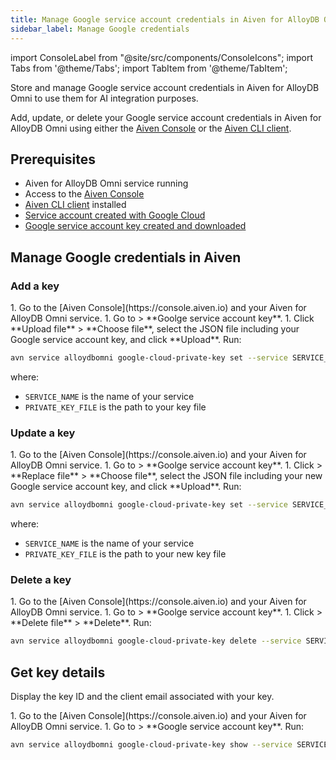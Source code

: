 ```yaml
---
title: Manage Google service account credentials in Aiven for AlloyDB Omni
sidebar_label: Manage Google credentials
---
```


import ConsoleLabel from "@site/src/components/ConsoleIcons";
import Tabs from '@theme/Tabs';
import TabItem from '@theme/TabItem';

Store and manage Google service account credentials in Aiven for AlloyDB Omni to use them for AI integration purposes.

Add, update, or delete your Google service account credentials in Aiven for AlloyDB Omni
using either the [Aiven Console](https://console.aiven.io) or the
[Aiven CLI client](/docs/tools/cli).

## Prerequisites

- Aiven for AlloyDB Omni service running
- Access to the [Aiven Console](https://console.aiven.io)
- [Aiven CLI client](/docs/tools/cli) installed
- [Service account created with Google Cloud](https://cloud.google.com/iam/docs/service-accounts-create)
- [Google service account key created and downloaded](https://cloud.google.com/iam/docs/keys-create-delete#creating)

## Manage Google credentials in Aiven

### Add a key

<Tabs groupId="group1">
<TabItem value="1" label="Aiven Console" default>
1. Go to the [Aiven Console](https://console.aiven.io) and your Aiven for AlloyDB Omni service.
1. Go to <ConsoleLabel name="generativeai"/> > **Goolge service account key**.
1. Click **Upload file** > **Choose file**, select the JSON file including your Google
   service account key, and click **Upload**.
</TabItem>
<TabItem value="2" label="Aiven CLI">
Run:

```bash
avn service alloydbomni google-cloud-private-key set --service SERVICE_NAME --private-key-file PRIVATE_KEY_FILE
```

where:

- `SERVICE_NAME` is the name of your service
- `PRIVATE_KEY_FILE` is the path to your key file

</TabItem>
</Tabs>

### Update a key

<Tabs groupId="group1">
<TabItem value="1" label="Aiven Console" default>
1. Go to the [Aiven Console](https://console.aiven.io) and your Aiven for AlloyDB Omni service.
1. Go to <ConsoleLabel name="generativeai"/> > **Goolge service account key**.
1. Click <ConsoleLabel name="actions"/> > **Replace file** > **Choose file**, select the
   JSON file including your new Google service account key, and click **Upload**.
</TabItem>
<TabItem value="2" label="Aiven CLI">
Run:

```bash
avn service alloydbomni google-cloud-private-key set --service SERVICE_NAME --private-key-file PRIVATE_KEY_FILE
```

where:

- `SERVICE_NAME` is the name of your service
- `PRIVATE_KEY_FILE` is the path to your new key file

</TabItem>
</Tabs>

### Delete a key

<Tabs groupId="group1">
<TabItem value="1" label="Aiven Console" default>
1. Go to the [Aiven Console](https://console.aiven.io) and your Aiven for AlloyDB Omni service.
1. Go to <ConsoleLabel name="generativeai"/> > **Goolge service account key**.
1. Click <ConsoleLabel name="actions"/> > **Delete file** > **Delete**.
</TabItem>
<TabItem value="2" label="Aiven CLI">
Run:

```bash
avn service alloydbomni google-cloud-private-key delete --service SERVICE_NAME
```

</TabItem>
</Tabs>

## Get key details

Display the key ID and the client email associated with your key.

<Tabs groupId="group1">
<TabItem value="1" label="Aiven Console" default>
1. Go to the [Aiven Console](https://console.aiven.io) and your Aiven for AlloyDB Omni service.
1. Go to <ConsoleLabel name="generativeai"/> > **Google service account key**.
</TabItem>
<TabItem value="2" label="Aiven CLI">
Run:

```bash
avn service alloydbomni google-cloud-private-key show --service SERVICE_NAME
```

</TabItem>
</Tabs>
